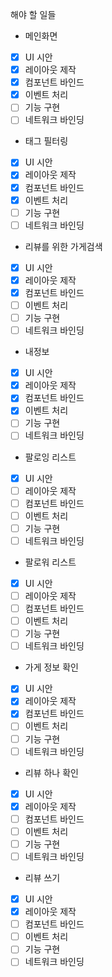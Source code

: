해야 할 일들
* 메인화면
 - [x] UI 시안
 - [x] 레이아웃 제작
 - [x] 컴포넌트 바인드
 - [x] 이벤트 처리
 - [ ] 기능 구현
 - [ ] 네트워크 바인딩
* 태그 필터링
 - [x] UI 시안
 - [x] 레이아웃 제작
 - [x] 컴포넌트 바인드
 - [x] 이벤트 처리
 - [ ] 기능 구현
 - [ ] 네트워크 바인딩
* 리뷰를 위한 가게검색
 - [x] UI 시안
 - [x] 레이아웃 제작
 - [x] 컴포넌트 바인드
 - [ ] 이벤트 처리
 - [ ] 기능 구현
 - [ ] 네트워크 바인딩
* 내정보
 - [x] UI 시안
 - [x] 레이아웃 제작
 - [x] 컴포넌트 바인드
 - [x] 이벤트 처리
 - [ ] 기능 구현
 - [ ] 네트워크 바인딩
- 팔로잉 리스트
 - [x] UI 시안
 - [ ] 레이아웃 제작
 - [ ] 컴포넌트 바인드
 - [ ] 이벤트 처리
 - [ ] 기능 구현
 - [ ] 네트워크 바인딩
* 팔로워 리스트
 - [x] UI 시안
 - [ ] 레이아웃 제작
 - [ ] 컴포넌트 바인드
 - [ ] 이벤트 처리
 - [ ] 기능 구현
 - [ ] 네트워크 바인딩
* 가게 정보 확인
 - [x] UI 시안
 - [x] 레이아웃 제작
 - [x] 컴포넌트 바인드
 - [ ] 이벤트 처리
 - [ ] 기능 구현
 - [ ] 네트워크 바인딩
* 리뷰 하나 확인
 - [x] UI 시안
 - [x] 레이아웃 제작
 - [ ] 컴포넌트 바인드
 - [ ] 이벤트 처리
 - [ ] 기능 구현
 - [ ] 네트워크 바인딩
* 리뷰 쓰기
 - [x] UI 시안
 - [x] 레이아웃 제작
 - [ ] 컴포넌트 바인드
 - [ ] 이벤트 처리
 - [ ] 기능 구현
 - [ ] 네트워크 바인딩
